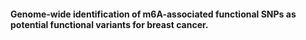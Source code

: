 #### Genome-wide identification of m6A-associated functional SNPs as potential functional variants for breast cancer.
